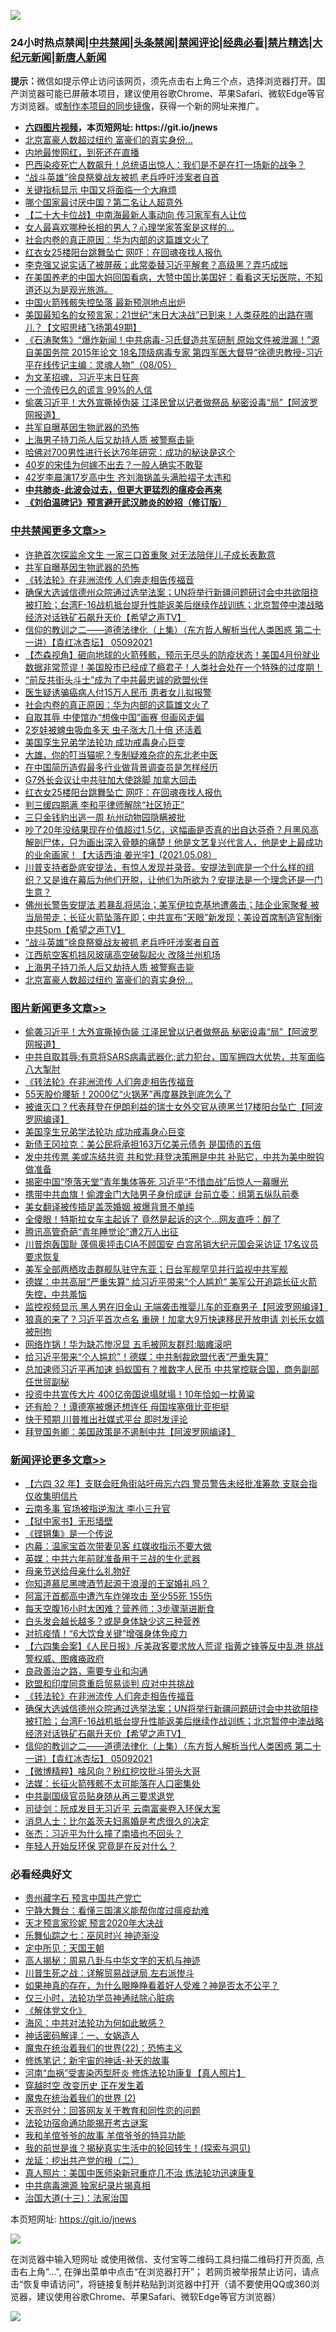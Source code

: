 ![](https://raw.githubusercontent.com/fqnews/bnews/master/64photo/fqnews-qr.jpg)

<div id="tt">
<h3>24小时热点禁闻|<a href="#%E4%B8%AD%E5%85%B1%E7%A6%81%E9%97%BB%E6%9B%B4%E5%A4%9A%E6%96%87%E7%AB%A0">中共禁闻</a>|<a href="#%E5%9B%BE%E7%89%87%E6%96%B0%E9%97%BB%E6%9B%B4%E5%A4%9A%E6%96%87%E7%AB%A0">头条禁闻</a>|<a href="#%E6%96%B0%E9%97%BB%E8%AF%84%E8%AE%BA%E6%9B%B4%E5%A4%9A%E6%96%87%E7%AB%A0">禁闻评论|<a href="#%E5%BF%85%E7%9C%8B%E7%BB%8F%E5%85%B8%E5%A5%BD%E6%96%87">经典必看|<a href="/video.md#%E7%A6%81%E7%89%87%E7%B2%BE%E9%80%89">禁片精选</a>|<a href="https://github.com/fqnews/djy/blob/master/gb/nf1351518.md#1">大纪元新闻</a>|<a href="https://github.com/fqnews/ntdtv/blob/master/gb/prog204.md#1">新唐人新闻</a></h3>
<div><b>提示：</b>微信如提示停止访问该网页，须先点击右上角三个点，选择浏览器打开。国产浏览器可能已屏蔽本项目，建议使用谷歌Chrome、苹果Safari、微软Edge等官方浏览器。或<a href="https://github.com/fqnews/bnews/blob/master/%E5%88%B6%E4%BD%9Cgit%E7%A6%81%E9%97%BB%E9%95%9C%E5%83%8F.md">制作本项目的同步镜像</a>，获得一个新的网址来推广。</div>
<ul>
<li><b><a href="http://d1.bdrive.tk/64.mp4" target="_blank">六四图片视频</a>，本页短网址: https://git.io/jnews</b></li>
<li><a href="/cbnews/20210508/1542447.md">北京富豪人数超过纽约 富豪们的真实身份…</a></li>
<li><a href="/cnnews/20210509/1542695.md">内地最惨网红，到死还在直播</a></li>
<li><a href="/comments/20210509/1542506.md">巴西染疫死亡人数飙升！总统语出惊人：我们是不是在打一场新的战争？</a></li>
<li><a href="/cbnews/20210509/1542537.md">“战斗英雄”徐良祭奠战友被抓 老兵呼吁涉案者自首</a></li>
<li><a href="/finance/20210509/1542574.md">关键指标显示 中国又将面临一个大麻烦</a></li>
<li><a href="/comments/20210509/1542639.md">哪个国家最讨厌中国？第二名让人超意外</a></li>
<li><a href="/comments/20210508/1542352.md">【二十大卡位战】中南海最新人事动向 传习家军有人让位</a></li>
<li><a href="/lifebaike/20210508/1542451.md">女人最喜欢哪种长相的男人？心理学家答案是这样的…</a></li>
<li><a href="/cbnews/20210509/1542726.md">社会内卷的真正原因：华为内部的这篇雄文火了</a></li>
<li><a href="/cbnews/20210509/1542624.md">红衣女25楼阳台跳舞坠亡 网吓：在回魂夜找人报仇</a></li>
<li><a href="/cnnews/20210509/1542694.md">李克强又说实话了被屏蔽；此常委替习近平解套？高级黑？弄巧成拙</a></li>
<li><a href="/bannedvideo/20210509/1542758.md">在美国养老的中国大妈回国看病，大赞中国比美国好：看看这天坛医院，不知道还以为是观光旅游。</a></li>
<li><a href="/comments/20210508/1542443.md">中国火箭残骸失控坠落 最新预测地点出炉</a></li>
<li><a href="/bannedvideo/20210509/1542654.md">美国最知名的女预言家：21世纪“末日大决战”已到来！人类获胜的出路在哪儿？【文昭思绪飞扬第49期】</a></li>
<li><a href="/bannedvideo/20210509/1542565.md">《石涛聚焦》“爆炸新闻！中共病毒-习氏督造共军研制 原始文件被泄漏！”源自美国务院 2015年论文 18名顶级病毒专家 第四军医大督导“徐德忠教授-习近平在线传记主编：灵魂人物”（08/05）</a></li>
<li><a href="/ssgc/20210508/1542385.md">为文革招魂，习近平末日狂奔</a></li>
<li><a href="/comments/20210509/1542737.md">一个流传已久的谎言 99%的人信</a></li>
<li><a href="/topimagenews/20210509/1542876.md">偷袭习近平！大外宣撕掉伪装 江泽民曾以记者做祭品 秘密设毒“局”【阿波罗网报道】</a></li>
<li><a href="/cbnews/20210509/1542788.md">共军自曝基因生物武器的恐怖</a></li>
<li><a href="/cbnews/20210509/1542535.md">上海男子持刀杀人后又劫持人质 被警察击毙</a></li>
<li><a href="/lifebaike/20210508/1542452.md">哈佛对700男性进行长达76年研究：成功的秘诀是这个</a></li>
<li><a href="/yule/20210509/1542745.md">40岁的宋佳为何嫁不出去？一般人确实不敢娶</a></li>
<li><a href="/yule/20210509/1542592.md">42岁李晨演17岁高中生 齐刘海锅盖头满脸褶子太违和</a></li>
<li><b><a href="/comments/20200211/1275071.md" target="_blank">中共肺炎-此波会过去，但更大更猛烈的瘟疫会再来</a></b></li>
<li><b><a href="/comments/20200207/1272816.md" target="_blank">《刘伯温碑记》预言避开武汉肺炎的妙招（修订版）</a></b></li>
</ul>
</div>

<div class="catlist">
<h3><a href="/cbnews/" target="_blank">中共禁闻</a><span><a href="/cbnews/" target="_blank" rel="nofollow">更多文章>></a></span></h3>
<ul>
<li><a href="/cbnews/20210509/1542901.md" target="_blank">许艳首次探监余文生 一家三口首重聚 对无法陪伴儿子成长表歉意</a></li>
<li><a href="/cbnews/20210509/1542788.md" target="_blank">共军自曝基因生物武器的恐怖</a></li>
<li><a href="/comments/20210509/1542786.md" target="_blank">《转法轮》在非洲流传 人们奔走相告传福音</a></li>
<li><a href="/comments/20210509/1542784.md" target="_blank">确保大选诚信德州众院通过选举法案；UN将举行新疆问题研讨会中共欲阻挠被打脸；台湾F-16战机抵台提升性能返美后继续作战训练；北京暂停中澳战略经济对话铁矿石飙升天价【希望之声TV】</a></li>
<li><a href="/comments/20210509/1542783.md" target="_blank">信仰的教训之二——道德法律化（上集）（东方哲人解析当代人类困惑  第二十一讲）【袁红冰杏坛】 05092021</a></li>
<li><a href="/comments/20210509/1542729.md" target="_blank">【杰森视角】砸向地球的火箭残骸，预示无尽头的防疫状态！美国4月份就业数据非常荒谬！美国股市已经成了瘾君子！人类社会处在一个特殊的过度期！</a></li>
<li><a href="/cbnews/20210509/1542728.md" target="_blank">“前反共街头斗士”成为了中共最忠诚的欧盟伙伴</a></li>
<li><a href="/cbnews/20210509/1542727.md" target="_blank">医生疑诱骗癌病人付15万人民币 患者女儿拟报警</a></li>
<li><a href="/cbnews/20210509/1542726.md" target="_blank">社会内卷的真正原因：华为内部的这篇雄文火了</a></li>
<li><a href="/cbnews/20210509/1542677.md" target="_blank">自取其辱 中使馆办“想像中国”画赛 但画风走偏</a></li>
<li><a href="/cbnews/20210509/1542676.md" target="_blank">2岁娃被蜱虫吸血多天 虫子涨大几十倍 还活着</a></li>
<li><a href="/comments/20210509/1542373.md" target="_blank">美国孪生兄弟学法轮功 成功戒毒身心巨变</a></li>
<li><a href="/comments/20210509/1542665.md" target="_blank">大雄，你的叮当猫呢？专制疑难杂症的东北老中医</a></li>
<li><a href="/cbnews/20210509/1542656.md" target="_blank">在中国简历造假最多行业做背景调查员是怎样经历</a></li>
<li><a href="/cbnews/20210509/1542625.md" target="_blank">G7外长会议让中共驻加大使跳脚 加拿大回击</a></li>
<li><a href="/cbnews/20210509/1542624.md" target="_blank">红衣女25楼阳台跳舞坠亡 网吓：在回魂夜找人报仇</a></li>
<li><a href="/cbnews/20210509/1542622.md" target="_blank">判三缓四期满 李和平律师解除“社区矫正”</a></li>
<li><a href="/cbnews/20210509/1542621.md" target="_blank">三只金钱豹出逃一周 杭州动物园隐瞒被批</a></li>
<li><a href="/comments/20210509/1542589.md" target="_blank">吵了20年没结果现在价值超过1.5亿，这幅画是否真的出自达芬奇？月黑风高解剖尸体，只为画出深入骨髓的痛楚！他是文艺复兴代言人，他是史上最成功的业余画家！【大话西油 姜光宇】(2021.05.08）</a></li>
<li><a href="/comments/20210509/1542588.md" target="_blank">川普支持者卧底安提法，有惊人发现并录音。安提法到底是一个什么样的组织？又是谁在幕后为他们开脱，让他们为所欲为？安提法是一个理念还是一门生意？</a></li>
<li><a href="/comments/20210509/1542575.md" target="_blank">佛州长警告安提法 若暴乱将惩治；美军伊拉克基地遭袭击；陆企业家聚餐 被当局带走；长征火箭坠落在即；中共宣布“天眼”新发现；美设首席制造官制衡中共5pm【希望之声TV】</a></li>
<li><a href="/cbnews/20210509/1542537.md" target="_blank">“战斗英雄”徐良祭奠战友被抓 老兵呼吁涉案者自首</a></li>
<li><a href="/cbnews/20210509/1542536.md" target="_blank">江西航空客机挡风玻璃高空破裂起火 改降兰州机场</a></li>
<li><a href="/cbnews/20210509/1542535.md" target="_blank">上海男子持刀杀人后又劫持人质 被警察击毙</a></li>
<li><a href="/cbnews/20210508/1542447.md" target="_blank">北京富豪人数超过纽约 富豪们的真实身份…</a></li>

</ul>
</div>
<div class="catlist">
<h3><a href="/topimagenews/" target="_blank">图片新闻</a><span><a href="/topimagenews/" target="_blank" rel="nofollow">更多文章>></a></span></h3>
<ul>
<li><a href="/topimagenews/20210509/1542876.md" target="_blank">偷袭习近平！大外宣撕掉伪装 江泽民曾以记者做祭品 秘密设毒“局”【阿波罗网报道】</a></li>
<li><a href="/topimagenews/20210509/1542826.md" target="_blank">中共自取其辱:有意将SARS病毒武器化;武力犯台，国军拥四大优势，共军面临八大掣肘</a></li>
<li><a href="/comments/20210509/1542786.md" target="_blank">《转法轮》在非洲流传 人们奔走相告传福音</a></li>
<li><a href="/topimagenews/20210509/1542725.md" target="_blank">55天股价腰斩！2000亿“火锅茅”再度暴跌到底怎么了</a></li>
<li><a href="/topimagenews/20210509/1542674.md" target="_blank">被谁灭口？代表拜登在伊朗利益的瑞士女外交官从德黑兰17楼阳台坠亡【阿波罗网编译】</a></li>
<li><a href="/comments/20210509/1542373.md" target="_blank">美国孪生兄弟学法轮功 成功戒毒身心巨变</a></li>
<li><a href="/topimagenews/20210509/1542534.md" target="_blank">新债王冈拉克：美公民将承担163万亿美元债务 是国债的五倍</a></li>
<li><a href="/topimagenews/20210508/1542346.md" target="_blank">发中共传票 美或冻结共资 共和党:拜登决策圈是中共 补贴它，中共为美中脱钩做准备</a></li>
<li><a href="/topimagenews/20210508/1542079.md" target="_blank">揭密中国“堕落天堂”青年集体等死 习近平“不惜血战”后惊人一幕曝光</a></li>
<li><a href="/topimagenews/20210507/1541572.md" target="_blank">携带中共血旗！偷渡金门大陆男子身份成谜 台前立委：组第五纵队前奏</a></li>
<li><a href="/topimagenews/20210507/1541541.md" target="_blank">美女翻译被传插足盖茨婚姻 被爆背景不单纯</a></li>
<li><a href="/topimagenews/20210507/1541452.md" target="_blank">全傻眼！特斯拉女车主起诉了 竟然是起诉的这个…网友直呼：醉了</a></li>
<li><a href="/topimagenews/20210507/1541400.md" target="_blank">腾讯高管奇葩“青年睡觉论”遭2万人出征</a></li>
<li><a href="/topimagenews/20210507/1541328.md" target="_blank">川普炮轰国耻 蓬佩奥抨击CIA不顾国安 白宫吊销大纪元国会采访证 17名议员要求恢复</a></li>
<li><a href="/topimagenews/20210507/1541311.md" target="_blank">美军全部两栖攻击群舰队驻守东亚；日台军舰罕见并行监视中共军舰</a></li>
<li><a href="/topimagenews/20210507/1541281.md" target="_blank">德媒：中共高层“严重失算” 给习近平带来“个人尴尬” 美军公开追踪长征火箭失控，中共羞恼</a></li>
<li><a href="/topimagenews/20210506/1540950.md" target="_blank">监控视频显示 黑人男在旧金山 无端袭击推婴儿车的亚裔男子【阿波罗网编译】</a></li>
<li><a href="/topimagenews/20210506/1540939.md" target="_blank">狼真的来了？习近平首次点名 重磅！加拿大9万快速移民开放申请 刘长乐女婿被刑拘</a></li>
<li><a href="/topimagenews/20210506/1540871.md" target="_blank">网络炸锅！华为缺芯惨况显 五毛被网友群怼:脑瘫滚吧</a></li>
<li><a href="/topimagenews/20210506/1540729.md" target="_blank">给习近平带来“个人尴尬”！德媒：中共制裁欧盟代表“严重失算”</a></li>
<li><a href="/topimagenews/20210505/1540198.md" target="_blank">总加速师习近平再加速 蚂蚁国有？推数字人民币 中共掌控联合国，商务副部任世贸副秘</a></li>
<li><a href="/topimagenews/20210505/1540127.md" target="_blank">投资中共宣传大片 400亿帝国说塌就塌！10年恰如一枕黄粱</a></li>
<li><a href="/topimagenews/20210505/1539990.md" target="_blank">还有脸？！谭德塞被爆还想连任 母国埃塞俄比亚拒挺</a></li>
<li><a href="/topimagenews/20210505/1539887.md" target="_blank">快于预期 川普推出社媒式平台 即时发评论</a></li>
<li><a href="/topimagenews/20210504/1539630.md" target="_blank">拜登国务卿：美国政策是不遏制中共【阿波罗网编译】</a></li>

</ul>
</div>
<div class="catlist">
<h3><a href="/comments/" target="_blank">新闻评论</a><span><a href="/comments/" target="_blank" rel="nofollow">更多文章>></a></span></h3>
<ul>
<li><a href="/comments/20210509/1542919.md" target="_blank">【六四 32 年】支联会旺角街站吁毋忘六四 警员警告未经批准筹款 支联会指仅收集明信片</a></li>
<li><a href="/comments/20210509/1542910.md" target="_blank">云南多事 官场被指逆淘汰 李小三升官</a></li>
<li><a href="/comments/20210509/1542890.md" target="_blank">【狱中家书】无形墙壁</a></li>
<li><a href="/comments/20210509/1542888.md" target="_blank">《铿锵集》是一个传说</a></li>
<li><a href="/comments/20210509/1542880.md" target="_blank">内幕：温家宝首次带妻见客 红媒收指示不要大做</a></li>
<li><a href="/comments/20210509/1542873.md" target="_blank">英媒：中共六年前就准备用于三战的生化武器</a></li>
<li><a href="/comments/20210509/1542811.md" target="_blank">母亲节送给母亲什么礼物好</a></li>
<li><a href="/comments/20210509/1542810.md" target="_blank">你知道慕尼黑啤酒节起源于浪漫的王室婚礼吗？</a></li>
<li><a href="/comments/20210509/1542805.md" target="_blank">阿富汗首都高中遭汽车炸弹攻击 至少55死 155伤</a></li>
<li><a href="/comments/20210509/1542799.md" target="_blank">每天空腹16小时太困难？营养师：3步骤渐进断食</a></li>
<li><a href="/comments/20210509/1542798.md" target="_blank">白头发会越长越多？或是身体缺少这三种营养</a></li>
<li><a href="/comments/20210509/1542797.md" target="_blank">对抗疫情！“6大饮食关键”增强身体免疫力</a></li>
<li><a href="/comments/20210509/1542793.md" target="_blank">【六四集会案】《人民日报》斥美政客要求放人荒谬 指黄之锋等反中乱港 挑战警权威、图瘫痪政府</a></li>
<li><a href="/comments/20210509/1542792.md" target="_blank">良政善治之路，需要专业和沟通</a></li>
<li><a href="/comments/20210509/1542790.md" target="_blank">欧盟和印度同意重启贸易谈判 应对中共挑战</a></li>
<li><a href="/comments/20210509/1542786.md" target="_blank">《转法轮》在非洲流传 人们奔走相告传福音</a></li>
<li><a href="/comments/20210509/1542784.md" target="_blank">确保大选诚信德州众院通过选举法案；UN将举行新疆问题研讨会中共欲阻挠被打脸；台湾F-16战机抵台提升性能返美后继续作战训练；北京暂停中澳战略经济对话铁矿石飙升天价【希望之声TV】</a></li>
<li><a href="/comments/20210509/1542783.md" target="_blank">信仰的教训之二——道德法律化（上集）（东方哲人解析当代人类困惑  第二十一讲）【袁红冰杏坛】 05092021</a></li>
<li><a href="/comments/20210509/1542762.md" target="_blank">【微博精粹】啥风向？粉红挖坟批斗带头大哥</a></li>
<li><a href="/comments/20210509/1542761.md" target="_blank">法媒：长征火箭残骸不太可能落在人口密集处</a></li>
<li><a href="/comments/20210509/1542748.md" target="_blank">中共副国级官员贴身随从再三要求退党</a></li>
<li><a href="/comments/20210509/1542747.md" target="_blank">司徒剑：阮成发目无习近平 云南富豪卷入环保大案</a></li>
<li><a href="/comments/20210509/1542746.md" target="_blank">消息人士：比尔盖茨夫妇离婚是考虑很久的决定</a></li>
<li><a href="/comments/20210509/1542739.md" target="_blank">张杰：习近平为什么撞了南墙也不回头？</a></li>
<li><a href="/comments/20210509/1542738.md" target="_blank">年轻人开始反环保 究竟是在反对什么？</a></li>

</ul>
</div>

<div class="catlist">
<h3>必看经典好文</h3>
<ul>
<li><a href="/comments/20210226/1494382.md" target="_blank">贵州藏字石 预言中国共产党亡</a></li>
<li><a href="/comments/20200527/1273654.md" target="_blank">宁静大舞台：看懂三国演义能帮你度过瘟疫劫难</a></li>
<li><a href="/topimagenews/20200513/1327828.md" target="_blank">天才预言家珍妮 预言2020年大决战</a></li>
<li><a href="/tculture/20190101/792550.md" target="_blank">乐舞仙踪之七：巫风时兴 神迹渐没</a></li>
<li><a href="/tculture/xiulian/20151111/470021.md" target="_blank">定中所见：天国王朝</a></li>
<li><a href="/aomi/history/20170924/831575.md" target="_blank">高人揭秘：周易八卦与中华文字的天机与神迹</a></li>
<li><a href="/comments/20200908/1392745.md" target="_blank">川普生死之战：详解贸易战谜局 左右派惨斗</a></li>
<li><a href="/comments/20200623/1346844.md" target="_blank">如果神真的存在，为什么眼睁睁看着好人受难？神是否太不公平？</a></li>
<li><a href="/health/20170626/780270.md" target="_blank">仅三小时，法轮功学员神通祛除心脏病</a></li>
<li><a href="/bookwiki/20130610/138400.md" target="_blank">《解体党文化》</a></li>
<li><a href="/comments/20191218/1228234.md" target="_blank">海风：中共对法轮功为何如此敏感？</a></li>
<li><a href="/comments/20200609/1342224.md" target="_blank">神话密码解译：一、女娲造人</a></li>
<li><a href="/comments/20180804/981524.md" target="_blank">魔鬼在统治着我们的世界(22)：恐怖主义</a></li>
<li><a href="/comments/20190418/1115565.md" target="_blank">修炼笔记：新宇宙的神话-补天的故事</a></li>
<li><a href="/comments/20210329/1514622.md" target="_blank">河南“血祸”受害染丙型肝炎 修炼法轮功康复【真人照片】</a></li>
<li><a href="/comments/20200626/1259925.md" target="_blank">穿越时空 改变历史 正在发生着</a></li>
<li><a href="/topimagenews/20180520/944940.md" target="_blank">魔鬼在统治着我们的世界 (2)</a></li>
<li><a href="/cbnews/20200916/1397196.md" target="_blank">天亮时分：回答网友关于教育和同性恋的问题</a></li>
<li><a href="/tculture/20121025/73079.md" target="_blank">法轮功宿命通功能揭开考古谜案</a></li>
<li><a href="/tculture/20200917/1398046.md" target="_blank">我和羊倌爷爷的故事 羊倌爷爷的特异功能</a></li>
<li><a href="/comments/20200715/1359453.md" target="_blank">我的前世是谁？揭秘真实生活中的轮回转生！(探索与洞见)</a></li>
<li><a href="/comments/20200928/1404653.md" target="_blank">龙延：挖出共产党的根（二）</a></li>
<li><a href="/comments/20210215/1487728.md" target="_blank">真人照片：美国中医师染新冠重症几不治 炼法轮功迅速康复</a></li>
<li><a href="/ccpdope/20200412/1311165.md" target="_blank">中共病毒溯源 独家纪录片揭真相</a></li>
<li><a href="/cbnews/20180319/916654.md" target="_blank">治国大道(十三)：法家治国</a></li>

</ul>
</div>

本页短网址: https://git.io/jnews

![](https://raw.githubusercontent.com/fqnews/bnews/master/64photo/fqnews-qr.jpg)

在浏览器中输入短网址 或使用微信、支付宝等二维码工具扫描二维码打开页面, 点击右上角"...", 在弹出菜单中点击“在浏览器打开”； 若网页被举报禁止访问，请点击“恢复申请访问”，将链接复制并粘贴到浏览器中打开（请不要使用QQ或360浏览器，建议使用谷歌Chrome、苹果Safari、微软Edge等官方浏览器）

![](https://raw.githubusercontent.com/fqnews/bnews/master/64photo/wx.jpg)